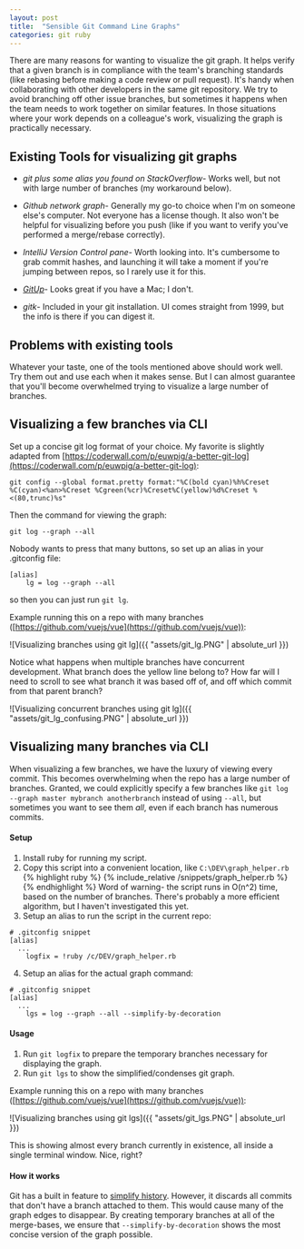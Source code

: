 ```yaml
---
layout: post
title:  "Sensible Git Command Line Graphs"
categories: git ruby
---
```

There are many reasons for wanting to visualize the git graph. It helps verify that a given branch is in compliance with the team's branching standards (like rebasing before making a code review or pull request). It's handy when collaborating with other developers in the same git repository. We try to avoid branching off other issue branches, but sometimes it happens when the team needs to work together on similar features. In those situations where your work depends on a colleague's work, visualizing the graph is practically necessary.

## Existing Tools for visualizing git graphs
- *git plus some alias you found on StackOverflow*- Works well, but not with large number of branches (my workaround below).

- *Github network graph*- Generally my go-to choice when I'm on someone else's computer. Not everyone has a license though. It also won't be helpful for visualizing before you push (like if you want to verify you've performed a merge/rebase correctly).

- *IntelliJ Version Control pane*- Worth looking into. It's cumbersome to grab commit hashes, and launching it will take a moment if you're jumping between repos, so I rarely use it for this.

- *[GitUp](http://gitup.co)*- Looks great if you have a Mac; I don't.

- *gitk*- Included in your git installation. UI comes straight from 1999, but the info is there if you can digest it.

## Problems with existing tools
Whatever your taste, one of the tools mentioned above should work well. Try them out and use each when it makes sense. But I can almost guarantee that you'll become overwhelmed trying to visualize a large number of branches.

## Visualizing a few branches via CLI
Set up a concise git log format of your choice. My favorite is slightly adapted from [https://coderwall.com/p/euwpig/a-better-git-log](https://coderwall.com/p/euwpig/a-better-git-log):
```
git config --global format.pretty format:"%C(bold cyan)%h%Creset %C(cyan)<%an>%Creset %Cgreen(%cr)%Creset%C(yellow)%d%Creset %<(80,trunc)%s"
```
Then the command for viewing the graph:
```
git log --graph --all
```
Nobody wants to press that many buttons, so set up an alias in your .gitconfig file:
```
[alias]
	lg = log --graph --all
```
so then you can just run `git lg`.

Example running this on a repo with many branches ([https://github.com/vuejs/vue](https://github.com/vuejs/vue)):

![Visualizing branches using git lg]({{ "assets/git_lg.PNG" | absolute_url }})

Notice what happens when multiple branches have concurrent development. What branch does the yellow line belong to? How far will I need to scroll to see what branch it was based off of, and off which commit from that parent branch?

![Visualizing concurrent branches using git lg]({{ "assets/git_lg_confusing.PNG" | absolute_url }})

## Visualizing many branches via CLI
When visualizing a few branches, we have the luxury of viewing every commit. This becomes overwhelming when the repo has a large number of branches. Granted, we could explicitly specify a few branches like `git log --graph master mybranch anotherbranch` instead of using `--all`, but sometimes you want to see them *all*, even if each branch has numerous commits.

#### Setup
1. Install ruby for running my script.
2. Copy this script into a convenient location, like `C:\DEV\graph_helper.rb`
{% highlight ruby  %}
{% include_relative /snippets/graph_helper.rb %}
{% endhighlight %}
Word of warning- the script runs in O(n^2) time, based on the number of branches. There's probably a more efficient algorithm, but I haven't investigated this yet.
3. Setup an alias to run the script in the current repo:
```
# .gitconfig snippet
[alias]
  ...
 	logfix = !ruby /c/DEV/graph_helper.rb
```
4. Setup an alias for the actual graph command:
```
# .gitconfig snippet
[alias]
  ...
	lgs = log --graph --all --simplify-by-decoration
```

#### Usage
1. Run `git logfix` to prepare the temporary branches necessary for displaying the graph.
1. Run `git lgs` to show the simplified/condenses git graph.

Example running this on a repo with many branches ([https://github.com/vuejs/vue](https://github.com/vuejs/vue)):

![Visualizing branches using git lgs]({{ "assets/git_lgs.PNG" | absolute_url }})

This is showing almost every branch currently in existence, all inside a single terminal window. Nice, right?

#### How it works
Git has a built in feature to [simplify history](https://git-scm.com/docs/git-log#_history_simplification). However, it discards all commits that don't have a branch attached to them. This would cause many of the graph edges to disappear. By creating temporary branches at all of the merge-bases, we ensure that `--simplify-by-decoration` shows the most concise version of the graph possible.
